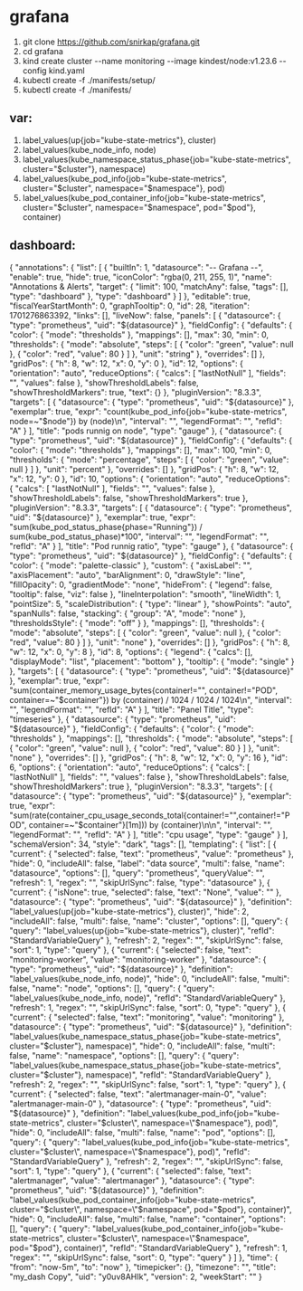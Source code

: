 # grafana
1. git clone https://github.com/snirkap/grafana.git
2. cd grafana 
3. kind create cluster --name monitoring --image kindest/node:v1.23.6 --config kind.yaml
4. kubectl create -f ./manifests/setup/
5. kubectl create -f ./manifests/
## var:
1. label_values(up{job="kube-state-metrics"}, cluster)
2. label_values(kube_node_info, node)
3. label_values(kube_namespace_status_phase{job="kube-state-metrics", cluster="$cluster"}, namespace)
4. label_values(kube_pod_info{job="kube-state-metrics", cluster="$cluster", namespace="$namespace"}, pod)
5. label_values(kube_pod_container_info{job="kube-state-metrics", cluster="$cluster", namespace="$namespace", pod="$pod"}, container)
## dashboard:
{
  "annotations": {
    "list": [
      {
        "builtIn": 1,
        "datasource": "-- Grafana --",
        "enable": true,
        "hide": true,
        "iconColor": "rgba(0, 211, 255, 1)",
        "name": "Annotations & Alerts",
        "target": {
          "limit": 100,
          "matchAny": false,
          "tags": [],
          "type": "dashboard"
        },
        "type": "dashboard"
      }
    ]
  },
  "editable": true,
  "fiscalYearStartMonth": 0,
  "graphTooltip": 0,
  "id": 28,
  "iteration": 1701276863392,
  "links": [],
  "liveNow": false,
  "panels": [
    {
      "datasource": {
        "type": "prometheus",
        "uid": "${datasource}"
      },
      "fieldConfig": {
        "defaults": {
          "color": {
            "mode": "thresholds"
          },
          "mappings": [],
          "max": 30,
          "min": 0,
          "thresholds": {
            "mode": "absolute",
            "steps": [
              {
                "color": "green",
                "value": null
              },
              {
                "color": "red",
                "value": 80
              }
            ]
          },
          "unit": "string"
        },
        "overrides": []
      },
      "gridPos": {
        "h": 8,
        "w": 12,
        "x": 0,
        "y": 0
      },
      "id": 12,
      "options": {
        "orientation": "auto",
        "reduceOptions": {
          "calcs": [
            "lastNotNull"
          ],
          "fields": "",
          "values": false
        },
        "showThresholdLabels": false,
        "showThresholdMarkers": true,
        "text": {}
      },
      "pluginVersion": "8.3.3",
      "targets": [
        {
          "datasource": {
            "type": "prometheus",
            "uid": "${datasource}"
          },
          "exemplar": true,
          "expr": "count(kube_pod_info{job=\"kube-state-metrics\", node=~\"$node\"}) by (node)\n",
          "interval": "",
          "legendFormat": "",
          "refId": "A"
        }
      ],
      "title": "pods runnig on node",
      "type": "gauge"
    },
    {
      "datasource": {
        "type": "prometheus",
        "uid": "${datasource}"
      },
      "fieldConfig": {
        "defaults": {
          "color": {
            "mode": "thresholds"
          },
          "mappings": [],
          "max": 100,
          "min": 0,
          "thresholds": {
            "mode": "percentage",
            "steps": [
              {
                "color": "green",
                "value": null
              }
            ]
          },
          "unit": "percent"
        },
        "overrides": []
      },
      "gridPos": {
        "h": 8,
        "w": 12,
        "x": 12,
        "y": 0
      },
      "id": 10,
      "options": {
        "orientation": "auto",
        "reduceOptions": {
          "calcs": [
            "lastNotNull"
          ],
          "fields": "",
          "values": false
        },
        "showThresholdLabels": false,
        "showThresholdMarkers": true
      },
      "pluginVersion": "8.3.3",
      "targets": [
        {
          "datasource": {
            "type": "prometheus",
            "uid": "${datasource}"
          },
          "exemplar": true,
          "expr": "sum(kube_pod_status_phase{phase=\"Running\"}) / sum(kube_pod_status_phase)*100",
          "interval": "",
          "legendFormat": "",
          "refId": "A"
        }
      ],
      "title": "Pod runnig ratio",
      "type": "gauge"
    },
    {
      "datasource": {
        "type": "prometheus",
        "uid": "${datasource}"
      },
      "fieldConfig": {
        "defaults": {
          "color": {
            "mode": "palette-classic"
          },
          "custom": {
            "axisLabel": "",
            "axisPlacement": "auto",
            "barAlignment": 0,
            "drawStyle": "line",
            "fillOpacity": 0,
            "gradientMode": "none",
            "hideFrom": {
              "legend": false,
              "tooltip": false,
              "viz": false
            },
            "lineInterpolation": "smooth",
            "lineWidth": 1,
            "pointSize": 5,
            "scaleDistribution": {
              "type": "linear"
            },
            "showPoints": "auto",
            "spanNulls": false,
            "stacking": {
              "group": "A",
              "mode": "none"
            },
            "thresholdsStyle": {
              "mode": "off"
            }
          },
          "mappings": [],
          "thresholds": {
            "mode": "absolute",
            "steps": [
              {
                "color": "green",
                "value": null
              },
              {
                "color": "red",
                "value": 80
              }
            ]
          },
          "unit": "none"
        },
        "overrides": []
      },
      "gridPos": {
        "h": 8,
        "w": 12,
        "x": 0,
        "y": 8
      },
      "id": 8,
      "options": {
        "legend": {
          "calcs": [],
          "displayMode": "list",
          "placement": "bottom"
        },
        "tooltip": {
          "mode": "single"
        }
      },
      "targets": [
        {
          "datasource": {
            "type": "prometheus",
            "uid": "${datasource}"
          },
          "exemplar": true,
          "expr": "sum(container_memory_usage_bytes{container!=\"\", container!=\"POD\", container=~\"$container\"}) by (container) / 1024 / 1024 / 1024\n",
          "interval": "",
          "legendFormat": "",
          "refId": "A"
        }
      ],
      "title": "Panel Title",
      "type": "timeseries"
    },
    {
      "datasource": {
        "type": "prometheus",
        "uid": "${datasource}"
      },
      "fieldConfig": {
        "defaults": {
          "color": {
            "mode": "thresholds"
          },
          "mappings": [],
          "thresholds": {
            "mode": "absolute",
            "steps": [
              {
                "color": "green",
                "value": null
              },
              {
                "color": "red",
                "value": 80
              }
            ]
          },
          "unit": "none"
        },
        "overrides": []
      },
      "gridPos": {
        "h": 8,
        "w": 12,
        "x": 0,
        "y": 16
      },
      "id": 6,
      "options": {
        "orientation": "auto",
        "reduceOptions": {
          "calcs": [
            "lastNotNull"
          ],
          "fields": "",
          "values": false
        },
        "showThresholdLabels": false,
        "showThresholdMarkers": true
      },
      "pluginVersion": "8.3.3",
      "targets": [
        {
          "datasource": {
            "type": "prometheus",
            "uid": "${datasource}"
          },
          "exemplar": true,
          "expr": "sum(rate(container_cpu_usage_seconds_total{container!=\"\",container!=\"POD\", container=~\"$container\"}[1m])) by (container)\n\n",
          "interval": "",
          "legendFormat": "",
          "refId": "A"
        }
      ],
      "title": "cpu usage",
      "type": "gauge"
    }
  ],
  "schemaVersion": 34,
  "style": "dark",
  "tags": [],
  "templating": {
    "list": [
      {
        "current": {
          "selected": false,
          "text": "prometheus",
          "value": "prometheus"
        },
        "hide": 0,
        "includeAll": false,
        "label": "data source",
        "multi": false,
        "name": "datasource",
        "options": [],
        "query": "prometheus",
        "queryValue": "",
        "refresh": 1,
        "regex": "",
        "skipUrlSync": false,
        "type": "datasource"
      },
      {
        "current": {
          "isNone": true,
          "selected": false,
          "text": "None",
          "value": ""
        },
        "datasource": {
          "type": "prometheus",
          "uid": "${datasource}"
        },
        "definition": "label_values(up{job=\"kube-state-metrics\"}, cluster)",
        "hide": 2,
        "includeAll": false,
        "multi": false,
        "name": "cluster",
        "options": [],
        "query": {
          "query": "label_values(up{job=\"kube-state-metrics\"}, cluster)",
          "refId": "StandardVariableQuery"
        },
        "refresh": 2,
        "regex": "",
        "skipUrlSync": false,
        "sort": 1,
        "type": "query"
      },
      {
        "current": {
          "selected": false,
          "text": "monitoring-worker",
          "value": "monitoring-worker"
        },
        "datasource": {
          "type": "prometheus",
          "uid": "${datasource}"
        },
        "definition": "label_values(kube_node_info, node)",
        "hide": 0,
        "includeAll": false,
        "multi": false,
        "name": "node",
        "options": [],
        "query": {
          "query": "label_values(kube_node_info, node)",
          "refId": "StandardVariableQuery"
        },
        "refresh": 1,
        "regex": "",
        "skipUrlSync": false,
        "sort": 0,
        "type": "query"
      },
      {
        "current": {
          "selected": false,
          "text": "monitoring",
          "value": "monitoring"
        },
        "datasource": {
          "type": "prometheus",
          "uid": "${datasource}"
        },
        "definition": "label_values(kube_namespace_status_phase{job=\"kube-state-metrics\", cluster=\"$cluster\"}, namespace)",
        "hide": 0,
        "includeAll": false,
        "multi": false,
        "name": "namespace",
        "options": [],
        "query": {
          "query": "label_values(kube_namespace_status_phase{job=\"kube-state-metrics\", cluster=\"$cluster\"}, namespace)",
          "refId": "StandardVariableQuery"
        },
        "refresh": 2,
        "regex": "",
        "skipUrlSync": false,
        "sort": 1,
        "type": "query"
      },
      {
        "current": {
          "selected": false,
          "text": "alertmanager-main-0",
          "value": "alertmanager-main-0"
        },
        "datasource": {
          "type": "prometheus",
          "uid": "${datasource}"
        },
        "definition": "label_values(kube_pod_info{job=\"kube-state-metrics\", cluster=\"$cluster\", namespace=\"$namespace\"}, pod)",
        "hide": 0,
        "includeAll": false,
        "multi": false,
        "name": "pod",
        "options": [],
        "query": {
          "query": "label_values(kube_pod_info{job=\"kube-state-metrics\", cluster=\"$cluster\", namespace=\"$namespace\"}, pod)",
          "refId": "StandardVariableQuery"
        },
        "refresh": 2,
        "regex": "",
        "skipUrlSync": false,
        "sort": 1,
        "type": "query"
      },
      {
        "current": {
          "selected": false,
          "text": "alertmanager",
          "value": "alertmanager"
        },
        "datasource": {
          "type": "prometheus",
          "uid": "${datasource}"
        },
        "definition": "label_values(kube_pod_container_info{job=\"kube-state-metrics\", cluster=\"$cluster\", namespace=\"$namespace\", pod=\"$pod\"}, container)",
        "hide": 0,
        "includeAll": false,
        "multi": false,
        "name": "container",
        "options": [],
        "query": {
          "query": "label_values(kube_pod_container_info{job=\"kube-state-metrics\", cluster=\"$cluster\", namespace=\"$namespace\", pod=\"$pod\"}, container)",
          "refId": "StandardVariableQuery"
        },
        "refresh": 1,
        "regex": "",
        "skipUrlSync": false,
        "sort": 0,
        "type": "query"
      }
    ]
  },
  "time": {
    "from": "now-5m",
    "to": "now"
  },
  "timepicker": {},
  "timezone": "",
  "title": "my_dash Copy",
  "uid": "y0uv8AHIk",
  "version": 2,
  "weekStart": ""
}
